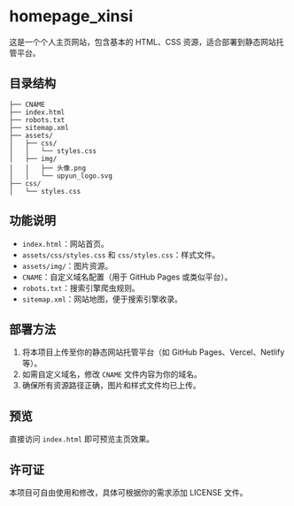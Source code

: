 # homepage_xinsi

这是一个个人主页网站，包含基本的 HTML、CSS 资源，适合部署到静态网站托管平台。

## 目录结构

```
├── CNAME
├── index.html
├── robots.txt
├── sitemap.xml
├── assets/
│   ├── css/
│   │   └── styles.css
│   ├── img/
│   │   ├── 头像.png
│   │   └── upyun_logo.svg
├── css/
│   └── styles.css
```

## 功能说明

- `index.html`：网站首页。
- `assets/css/styles.css` 和 `css/styles.css`：样式文件。
- `assets/img/`：图片资源。
- `CNAME`：自定义域名配置（用于 GitHub Pages 或类似平台）。
- `robots.txt`：搜索引擎爬虫规则。
- `sitemap.xml`：网站地图，便于搜索引擎收录。

## 部署方法

1. 将本项目上传至你的静态网站托管平台（如 GitHub Pages、Vercel、Netlify 等）。
2. 如需自定义域名，修改 `CNAME` 文件内容为你的域名。
3. 确保所有资源路径正确，图片和样式文件均已上传。

## 预览

直接访问 `index.html` 即可预览主页效果。

## 许可证

本项目可自由使用和修改，具体可根据你的需求添加 LICENSE 文件。
